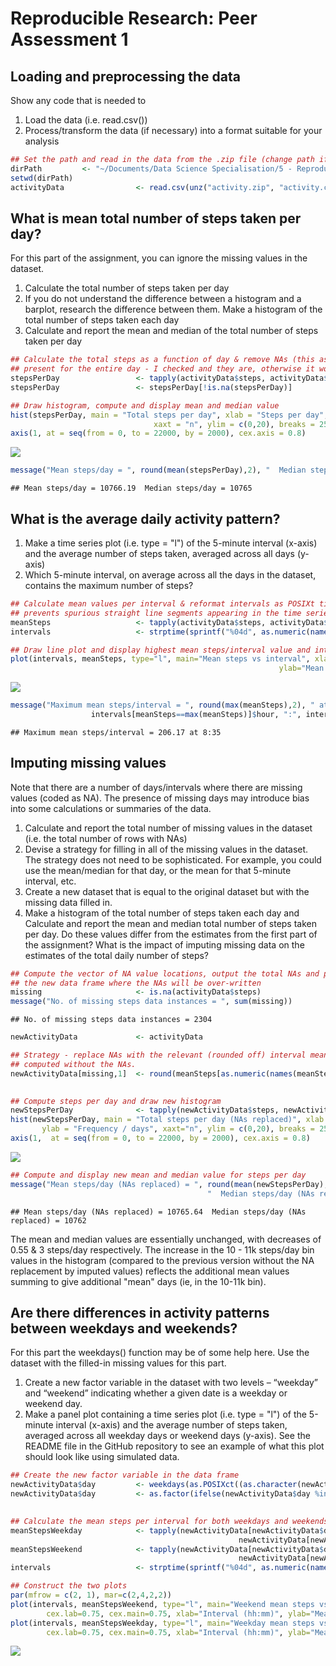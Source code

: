# Reproducible Research: Peer Assessment 1


## Loading and preprocessing the data
Show any code that is needed to  

1. Load the data (i.e. read.csv())  
2. Process/transform the data (if necessary) into a format suitable for your analysis  


```r
## Set the path and read in the data from the .zip file (change path if you need to)
dirPath         <- "~/Documents/Data Science Specialisation/5 - Reproducible Research/RepData_PeerAssessment1"
setwd(dirPath)
activityData                <- read.csv(unz("activity.zip", "activity.csv"))
```

## What is mean total number of steps taken per day?
For this part of the assignment, you can ignore the missing values in the dataset.  

1. Calculate the total number of steps taken per day  
2. If you do not understand the difference between a histogram and a barplot, research the difference between them. Make a histogram of the total number of steps taken each day  
3. Calculate and report the mean and median of the total number of steps taken per day  


```r
## Calculate the total steps as a function of day & remove NAs (this assumes that when present the NAs are 
## present for the entire day - I checked and they are, otherwise it would be wasting good data here)
stepsPerDay                 <- tapply(activityData$steps, activityData$date, sum)
stepsPerDay                 <- stepsPerDay[!is.na(stepsPerDay)]

## Draw histogram, compute and display mean and median value 
hist(stepsPerDay, main = "Total steps per day", xlab = "Steps per day", ylab = "Frequency / days", 
                                xaxt = "n", ylim = c(0,20), breaks = 25, col = "lightblue", cex.axis = 0.8)
axis(1, at = seq(from = 0, to = 22000, by = 2000), cex.axis = 0.8)
```

![](PA1_template_files/figure-html/steps_per_day-1.png) 

```r
message("Mean steps/day = ", round(mean(stepsPerDay),2), "  Median steps/day = ", median(stepsPerDay))
```

```
## Mean steps/day = 10766.19  Median steps/day = 10765
```

## What is the average daily activity pattern?
1. Make a time series plot (i.e. type = "l") of the 5-minute interval (x-axis) and the average number of steps taken, averaged across all days (y-axis)  
2. Which 5-minute interval, on average across all the days in the dataset, contains the maximum number of steps?  


```r
## Calculate mean values per interval & reformat intervals as POSIXt times (not integers) - this
## prevents spurious straight line segments appearing in the time series chart 
meanSteps                   <- tapply(activityData$steps, activityData$interval, mean, na.rm = TRUE)
intervals                   <- strptime(sprintf("%04d", as.numeric(names(meanSteps))), format="%H%M")

## Draw line plot and display highest mean steps/interval value and interval
plot(intervals, meanSteps, type="l", main="Mean steps vs interval", xlab="Interval (hh:mm)", 
                                                            ylab="Mean steps per interval", ylim= c(0,250))
```

![](PA1_template_files/figure-html/average_daily_activity-1.png) 

```r
message("Maximum mean steps/interval = ", round(max(meanSteps),2), " at ", 
                  intervals[meanSteps==max(meanSteps)]$hour, ":", intervals[meanSteps==max(meanSteps)]$min)
```

```
## Maximum mean steps/interval = 206.17 at 8:35
```

## Imputing missing values
Note that there are a number of days/intervals where there are missing values (coded as NA). The presence of missing days may introduce bias into some calculations or summaries of the data.  

1. Calculate and report the total number of missing values in the dataset (i.e. the total number of rows with NAs)  
2. Devise a strategy for filling in all of the missing values in the dataset. The strategy does not need to be sophisticated. For example, you could use the mean/median for that day, or the mean for that 5-minute interval, etc.  
3. Create a new dataset that is equal to the original dataset but with the missing data filled in.  
4. Make a histogram of the total number of steps taken each day and Calculate and report the mean and median total number of steps taken per day. Do these values differ from the estimates from the first part of the assignment? What is the impact of imputing missing data on the estimates of the total daily number of steps?  


```r
## Compute the vector of NA value locations, output the total NAs and populate 
## the new data frame where the NAs will be over-written
missing                     <- is.na(activityData$steps)
message("No. of missing steps data instances = ", sum(missing))
```

```
## No. of missing steps data instances = 2304
```

```r
newActivityData             <- activityData

## Strategy - replace NAs with the relevant (rounded off) interval mean values 
## computed without the NAs.
newActivityData[missing,1]  <- round(meanSteps[as.numeric(names(meanSteps)) %in% 
                                                                         newActivityData[missing,3]])

## Compute steps per day and draw new histogram 
newStepsPerDay              <- tapply(newActivityData$steps, newActivityData$date, sum)
hist(newStepsPerDay, main = "Total steps per day (NAs replaced)", xlab = "Steps per day", 
       ylab = "Frequency / days", xaxt="n", ylim = c(0,20), breaks = 25, col = "lightblue", cex.axis = 0.8)
axis(1,  at = seq(from = 0, to = 22000, by = 2000), cex.axis = 0.8)
```

![](PA1_template_files/figure-html/missing_values-1.png) 

```r
## Compute and display new mean and median value for steps per day
message("Mean steps/day (NAs replaced) = ", round(mean(newStepsPerDay),2), 
                                            "  Median steps/day (NAs replaced) = ", median(newStepsPerDay))
```

```
## Mean steps/day (NAs replaced) = 10765.64  Median steps/day (NAs replaced) = 10762
```

The mean and median values are essentially unchanged, with decreases of 0.55 & 3 steps/day respectively. The increase in the 10 - 11k steps/day bin values in the histogram (compared to the previous version without the NA replacement by imputed values) reflects the additional mean values summing to give additional "mean" days (ie, in the 10-11k bin).

## Are there differences in activity patterns between weekdays and weekends?
For this part the weekdays() function may be of some help here. Use the dataset with the filled-in missing values for this part.  

1. Create a new factor variable in the dataset with two levels – “weekday” and “weekend” indicating whether a given date is a weekday or weekend day.  
2. Make a panel plot containing a time series plot (i.e. type = "l") of the 5-minute interval (x-axis) and the average number of steps taken, averaged across all weekday days or weekend days (y-axis). See the README file in the GitHub repository to see an example of what this plot should look like using simulated data.  


```r
## Create the new factor variable in the data frame
newActivityData$day         <- weekdays(as.POSIXct((as.character(newActivityData$date))))
newActivityData$day         <- as.factor(ifelse(newActivityData$day %in% c("Saturday", "Sunday"), 
                                                                                      "Weekend", "Weekday"))

## Calculate the mean steps per interval for both weekdays and weekends
meanStepsWeekday            <- tapply(newActivityData[newActivityData$day=="Weekday", 1], 
                                                   newActivityData[newActivityData$day=="Weekday", 3], mean)
meanStepsWeekend            <- tapply(newActivityData[newActivityData$day=="Weekend", 1], 
                                                   newActivityData[newActivityData$day=="Weekend", 3], mean)
intervals                   <- strptime(sprintf("%04d", as.numeric(names(meanStepsWeekday))), format="%H%M")

## Construct the two plots
par(mfrow = c(2, 1), mar=c(2,4,2,2))
plot(intervals, meanStepsWeekend, type="l", main="Weekend mean steps vs interval", cex.axis=0.5, 
        cex.lab=0.75, cex.main=0.75, xlab="Interval (hh:mm)", ylab="Mean steps per interval", ylim=c(0,250))
plot(intervals, meanStepsWeekday, type="l", main="Weekday mean steps vs interval", cex.axis=0.5, 
        cex.lab=0.75, cex.main=0.75, xlab="Interval (hh:mm)", ylab="Mean steps per interval", ylim=c(0,250))
```

![](PA1_template_files/figure-html/weekdays_and_weekends-1.png) 
